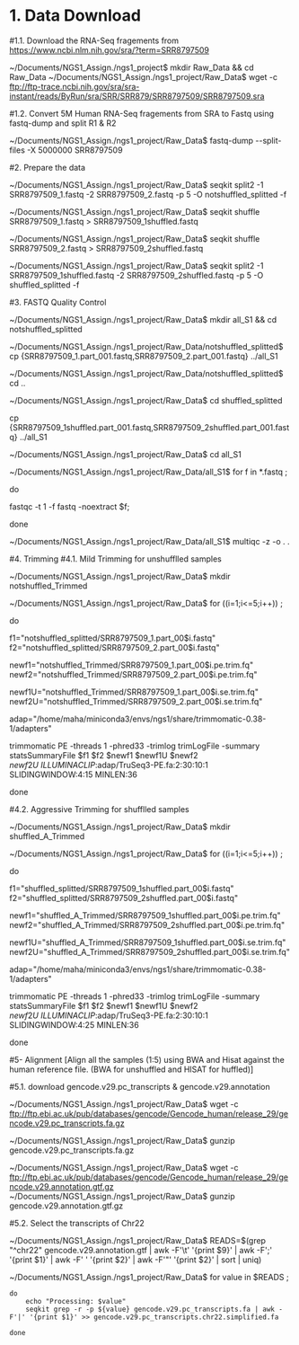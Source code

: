 # 1. Data Download
#1.1. Download the RNA-Seq fragements from https://www.ncbi.nlm.nih.gov/sra/?term=SRR8797509

~/Documents/NGS1_Assign./ngs1_project$ mkdir Raw_Data && cd Raw_Data
~/Documents/NGS1_Assign./ngs1_project/Raw_Data$ wget -c ftp://ftp-trace.ncbi.nih.gov/sra/sra-instant/reads/ByRun/sra/SRR/SRR879/SRR8797509/SRR8797509.sra


#1.2. Convert 5M Human RNA-Seq fragements from SRA to Fastq using fastq-dump and split R1 & R2

~/Documents/NGS1_Assign./ngs1_project/Raw_Data$ fastq-dump --split-files -X 5000000 SRR8797509

#2. Prepare the data

~/Documents/NGS1_Assign./ngs1_project/Raw_Data$ seqkit split2 -1 SRR8797509_1.fastq -2 SRR8797509_2.fastq -p 5 -O notshuffled_splitted -f

~/Documents/NGS1_Assign./ngs1_project/Raw_Data$ seqkit shuffle SRR8797509_1.fastq > SRR8797509_1shuffled.fastq

~/Documents/NGS1_Assign./ngs1_project/Raw_Data$ seqkit shuffle SRR8797509_2.fastq > SRR8797509_2shuffled.fastq

~/Documents/NGS1_Assign./ngs1_project/Raw_Data$ seqkit split2 -1 SRR8797509_1shuffled.fastq -2 SRR8797509_2shuffled.fastq -p 5 -O shuffled_splitted -f

#3. FASTQ Quality Control

~/Documents/NGS1_Assign./ngs1_project/Raw_Data$ mkdir all_S1 && cd notshuffled_splitted

~/Documents/NGS1_Assign./ngs1_project/Raw_Data/notshuffled_splitted$ cp {SRR8797509_1.part_001.fastq,SRR8797509_2.part_001.fastq} ../all_S1

~/Documents/NGS1_Assign./ngs1_project/Raw_Data/notshuffled_splitted$ cd ..

~/Documents/NGS1_Assign./ngs1_project/Raw_Data$ cd shuffled_splitted

 cp {SRR8797509_1shuffled.part_001.fastq,SRR8797509_2shuffled.part_001.fastq} ../all_S1

~/Documents/NGS1_Assign./ngs1_project/Raw_Data$ cd all_S1

~/Documents/NGS1_Assign./ngs1_project/Raw_Data/all_S1$ for f in  *.fastq  ;

do

fastqc -t 1 -f fastq -noextract $f;

done

~/Documents/NGS1_Assign./ngs1_project/Raw_Data/all_S1$ multiqc -z -o . .

#4. Trimming
#4.1. Mild Trimming for unshufflled samples

~/Documents/NGS1_Assign./ngs1_project/Raw_Data$ mkdir notshuffled_Trimmed

~/Documents/NGS1_Assign./ngs1_project/Raw_Data$ for ((i=1;i<=5;i++)) ; 

do

f1="notshuffled_splitted/SRR8797509_1.part_00$i.fastq"
f2="notshuffled_splitted/SRR8797509_2.part_00$i.fastq"

newf1="notshuffled_Trimmed/SRR8797509_1.part_00$i.pe.trim.fq"
newf2="notshuffled_Trimmed/SRR8797509_2.part_00$i.pe.trim.fq"

newf1U="notshuffled_Trimmed/SRR8797509_1.part_00$i.se.trim.fq"
newf2U="notshuffled_Trimmed/SRR8797509_2.part_00$i.se.trim.fq"

adap="/home/maha/miniconda3/envs/ngs1/share/trimmomatic-0.38-1/adapters"

trimmomatic PE -threads 1 -phred33 -trimlog trimLogFile -summary statsSummaryFile  $f1 $f2 $newf1 $newf1U $newf2 $newf2U \
ILLUMINACLIP:$adap/TruSeq3-PE.fa:2:30:10:1 SLIDINGWINDOW:4:15 MINLEN:36

done

#4.2. Aggressive Trimming for shufflled samples

~/Documents/NGS1_Assign./ngs1_project/Raw_Data$ mkdir shuffled_A_Trimmed

~/Documents/NGS1_Assign./ngs1_project/Raw_Data$ for ((i=1;i<=5;i++)) ; 

do

f1="shuffled_splitted/SRR8797509_1shuffled.part_00$i.fastq"
f2="shuffled_splitted/SRR8797509_2shuffled.part_00$i.fastq"

newf1="shuffled_A_Trimmed/SRR8797509_1shuffled.part_00$i.pe.trim.fq"
newf2="shuffled_A_Trimmed/SRR8797509_2shuffled.part_00$i.pe.trim.fq"

newf1U="shuffled_A_Trimmed/SRR8797509_1shuffled.part_00$i.se.trim.fq"
newf2U="shuffled_A_Trimmed/SRR8797509_2shuffled.part_00$i.se.trim.fq"

adap="/home/maha/miniconda3/envs/ngs1/share/trimmomatic-0.38-1/adapters"

trimmomatic PE -threads 1 -phred33 -trimlog trimLogFile -summary statsSummaryFile  $f1 $f2 $newf1 $newf1U $newf2 $newf2U \
ILLUMINACLIP:$adap/TruSeq3-PE.fa:2:30:10:1 SLIDINGWINDOW:4:25 MINLEN:36

done

#5- Alignment [Align all the samples (1:5) using BWA and Hisat against the human reference file. (BWA for unshuffled and HISAT for huffled)]

#5.1. download gencode.v29.pc_transcripts & gencode.v29.annotation

~/Documents/NGS1_Assign./ngs1_project/Raw_Data$ wget -c ftp://ftp.ebi.ac.uk/pub/databases/gencode/Gencode_human/release_29/gencode.v29.pc_transcripts.fa.gz

~/Documents/NGS1_Assign./ngs1_project/Raw_Data$ gunzip gencode.v29.pc_transcripts.fa.gz

~/Documents/NGS1_Assign./ngs1_project/Raw_Data$ wget -c ftp://ftp.ebi.ac.uk/pub/databases/gencode/Gencode_human/release_29/gencode.v29.annotation.gtf.gz
~/Documents/NGS1_Assign./ngs1_project/Raw_Data$ gunzip gencode.v29.annotation.gtf.gz

#5.2. Select the transcripts of Chr22

~/Documents/NGS1_Assign./ngs1_project/Raw_Data$ READS=$(grep "^chr22" gencode.v29.annotation.gtf | awk -F'\t' '{print $9}' | awk -F';' '{print $1}' | awk -F' ' '{print $2}' | awk -F'"' '{print $2}' | sort | uniq)

~/Documents/NGS1_Assign./ngs1_project/Raw_Data$ for value in $READS ;
    
    do 
        echo "Processing: $value"
        seqkit grep -r -p ${value} gencode.v29.pc_transcripts.fa | awk -F'|' '{print $1}' >> gencode.v29.pc_transcripts.chr22.simplified.fa
    
    done


